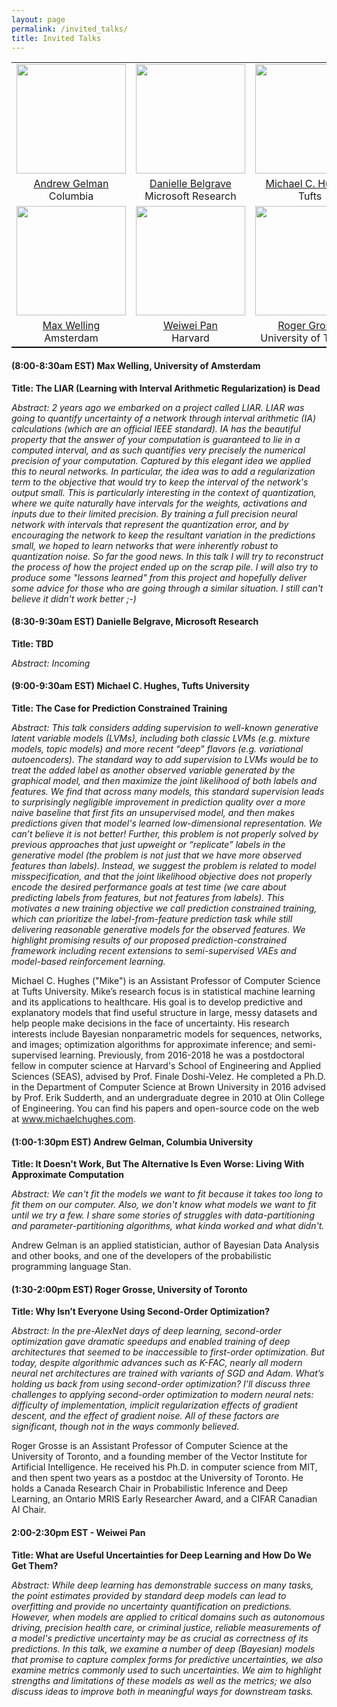 ```yaml
---
layout: page
permalink: /invited_talks/
title: Invited Talks
---
```


<table style="width:100%;border-bottom: 1px solid black;">
  <tr>
    <td style="text-align:center"><img src="https://polisci.columbia.edu/sites/default/files/styles/cu_crop/public/content/Images/ProfilePhotos/Gelman.png?itok=-zHbvJpG" height="175"></td>
    <td style="text-align:center"><img src="https://www.microsoft.com/en-us/research/uploads/prod/2018/07/Webp.net-resizeimage-6.jpg" height="175"></td>
    <td style="text-align:center"><img src="https://engineering.tufts.edu/sites/default/files/Hughes%20headshot.png" height="175"></td>

  </tr>
  <tr>
    <td style="text-align:center"><a href="http://www.stat.columbia.edu/~gelman/">Andrew Gelman</a> <br> Columbia</td>
    <td style="text-align:center"><a href="https://www.microsoft.com/en-us/research/people/dabelgra/">Danielle Belgrave</a> <br>Microsoft Research</td>
<td style="text-align:center"><a href="https://www.michaelchughes.com/">Michael C. Hughes</a> <br> Tufts </td>

  </tr>
  <tr>
  <td style="text-align:center"><img src="https://staff.fnwi.uva.nl/m.welling/wp-content/uploads/Max-Welling_0633-LR-small.jpg" height="175"></td>
    <td style="text-align:center"><img src="https://static.projects.iq.harvard.edu/files/styles/profile_full/public/iacs2/files/pan_weiwei.jpg?m=1594045435&itok=T7QE9rWf" height="175"></td>
    <td style="text-align:center"><img src="https://www.cs.toronto.edu/~rgrosse/photo.png" height="175"></td>
  </tr>
  <tr>

  <td style="text-align:center"><a href="https://staff.fnwi.uva.nl/m.welling/">Max Welling</a> <br> Amsterdam</td>
    <td style="text-align:center"><a href="https://iacs.seas.harvard.edu/people/weiwei-pan">Weiwei Pan</a> <br> Harvard</td>
    <td style="text-align:center"><a href="https://www.cs.toronto.edu/~rgrosse/">Roger Grosse</a> <br> University of Toronto</td>
  </tr>
</table>

#### (8:00-8:30am EST) Max Welling, University of Amsterdam

**Title: The LIAR (Learning with Interval Arithmetic Regularization) is Dead**

*Abstract: 2 years ago we embarked on a project called LIAR. LIAR was going to quantify uncertainty of a network through interval arithmetic (IA) calculations (which are an official IEEE standard).  IA has the beautiful property that the answer of your computation is guaranteed to lie in a computed interval, and as such quantifies very precisely the numerical precision of your computation.  Captured by this elegant idea we applied this to neural networks. In particular, the idea was to add a regularization term to the objective that would try to keep the interval of the network's output small. This is particularly interesting in the context of quantization, where we quite naturally have intervals for the weights, activations and inputs due to their limited precision. By training a full precision neural network with intervals that represent the quantization error, and by encouraging the network to keep the resultant variation in the predictions small, we hoped to learn networks that were inherently robust to quantization noise. So far the good news. In this talk I will try to reconstruct the process of how the project ended up on the scrap pile. I will also try to produce some "lessons learned" from this project and hopefully deliver some advice for those who are going through a similar situation. I still can't believe it didn't work better ;-)*


#### (8:30-9:30am EST) Danielle Belgrave, Microsoft Research

**Title: TBD**

*Abstract: Incoming*

#### (9:00-9:30am EST) Michael C. Hughes, Tufts University

**Title: The Case for Prediction Constrained Training**

*Abstract: This talk considers adding supervision to well-known generative latent variable models (LVMs), including both classic LVMs (e.g. mixture models, topic models) and more recent “deep” flavors (e.g. variational autoencoders). The standard way to add supervision to LVMs would be to treat the added label as another observed variable generated by the graphical model, and then maximize the joint likelihood of both labels and features. We find that across many models, this standard supervision leads to surprisingly negligible improvement in prediction quality over a more naive baseline that first fits an unsupervised model, and then makes predictions given that model's learned low-dimensional representation. We can’t believe it is not better! Further, this problem is not properly solved by previous approaches that just upweight or “replicate” labels in the generative model (the problem is not just that we have more observed features than labels). Instead, we suggest the problem is related to model misspecification, and that the joint likelihood objective does not properly encode the desired performance goals at test time (we care about predicting labels from features, but not features from labels). This motivates a new training objective we call prediction constrained training, which can prioritize the label-from-feature prediction task while still delivering reasonable generative models for the observed features. We highlight promising results of our proposed prediction-constrained framework including recent extensions to semi-supervised VAEs and model-based reinforcement learning.*

Michael C. Hughes ("Mike") is an Assistant Professor of Computer Science at Tufts University. Mike’s research focus is in statistical machine learning and its applications to healthcare. His goal is to develop predictive and explanatory models that find useful structure in large, messy datasets and help people make decisions in the face of uncertainty. His research interests include Bayesian nonparametric models for sequences, networks, and images; optimization algorithms for approximate inference; and semi-supervised learning. Previously, from 2016-2018 he was a postdoctoral fellow in computer science at Harvard's School of Engineering and Applied Sciences (SEAS), advised by Prof. Finale Doshi-Velez. He completed a Ph.D. in the Department of Computer Science at Brown University in 2016 advised by Prof. Erik Sudderth, and an undergraduate degree in 2010 at Olin College of Engineering. You can find his papers and open-source code on the web at www.michaelchughes.com.

#### (1:00-1:30pm EST) Andrew Gelman, Columbia University

**Title: It Doesn't Work, But The Alternative Is Even Worse:  Living With Approximate Computation**

*Abstract: We can't fit the models we want to fit because it takes too long to fit them on our computer.  Also, we don't know what models we want to fit until we try a few.  I share some stories of struggles with data-partitioning and parameter-partitioning algorithms, what kinda worked and what didn't.*

Andrew Gelman is an applied statistician, author of Bayesian Data Analysis and other books, and one of the developers of the probabilistic programming language Stan.

#### (1:30-2:00pm EST) Roger Grosse, University of Toronto

**Title: Why Isn’t Everyone Using Second-Order Optimization?**

*Abstract: In the pre-AlexNet days of deep learning, second-order optimization gave dramatic speedups and enabled training of deep architectures that seemed to be inaccessible to first-order optimization. But today, despite algorithmic advances such as K-FAC, nearly all modern neural net architectures are trained with variants of SGD and Adam. What’s holding us back from using second-order optimization?  I’ll discuss three challenges to applying second-order optimization to modern neural nets: difficulty of implementation, implicit regularization effects of gradient descent, and the effect of gradient noise. All of these factors are significant, though not in the ways commonly believed.*

Roger Grosse is an Assistant Professor of Computer Science at the University of Toronto, and a founding member of the Vector Institute for Artificial Intelligence. He received his Ph.D. in computer science from MIT, and then spent two years as a postdoc at the University of Toronto. He holds a Canada Research Chair in Probabilistic Inference and Deep Learning, an Ontario MRIS Early Researcher Award, and a CIFAR Canadian AI Chair.


#### 2:00-2:30pm EST - Weiwei Pan

**Title: What are Useful Uncertainties for Deep Learning and How Do We Get Them?**

*Abstract: While deep learning has demonstrable success on many tasks, the point estimates provided by standard deep models can lead to overfitting and provide no uncertainty quantification on predictions.  However, when models are applied to critical domains such as autonomous driving, precision health care, or criminal justice, reliable measurements of a model's predictive uncertainty may be as crucial as correctness of its predictions. In this talk, we examine a number of deep (Bayesian) models that promise to capture complex forms for predictive uncertainties, we also examine metrics commonly used to such uncertainties. We aim to highlight strengths and limitations of these models as well as the metrics; we also discuss ideas to improve both in meaningful ways for downstream tasks.*

